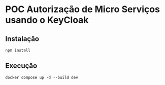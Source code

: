 # POC Autorização de Micro Serviços usando o KeyCloak

## Instalação

```npm install```

## Execução
```docker compose up -d --build dev```